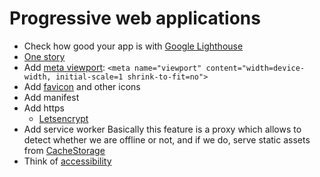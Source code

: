 # Progressive web applications

* Check how good your app is with [Google Lighthouse](https://developers.google.com/web/tools/lighthouse/)
* [One story](http://debuggerdotbreak.judahgabriel.com/2018/04/13/i-built-a-pwa-and-published-it-in-3-app-stores-heres-what-i-learned/)
* Add [meta viewport](https://developers.google.com/web/tools/lighthouse/audits/has-viewport-meta-tag): `<meta name="viewport" content="width=device-width, initial-scale=1 shrink-to-fit=no">`
* Add [favicon](https://realfavicongenerator.net/) and other icons
* Add manifest
* Add https
    * [Letsencrypt](https://letsencrypt.org/)
* Add service worker
    Basically this feature is a proxy which allows to detect whether we are offline or not, and if we do, serve static assets from [CacheStorage](https://developer.mozilla.org/ru/docs/Web/API/CacheStorage)
* Think of [accessibility](https://www.w3.org/standards/webdesign/accessibility)
